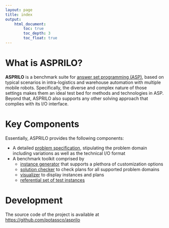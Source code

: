 ```yaml
---
layout: page
title: index
output:
    html_document:
        toc: true
        toc_depth: 3
        toc_float: true
---
```


# What is ASPRILO?

**ASPRILO** is a benchmark suite for [answer set programming (ASP)](https://en.wikipedia.org/wiki/Answer_set_programming), based on typical scenarios in
intra-logistics and warehouse automation with multiple mobile robots. Specifically, the diverse
and complex nature of those settings makes them an ideal test bed for methods and technologies in
ASP. Beyond that, ASPRILO also supports any other solving approach that complies with its I/O
interface.


# Key Components

Essentially, ASPRILO provides the following components:

-   A detailed [problem specification](specification.md), stipulating the problem domain including variations as well as
    the technical I/O format
-   A benchmark toolkit comprised by
    - [instance generator](generator.md) that supports a plethora of customization options
    - [solution checker](checker.md) to check plans for all supported problem domains
    - [visualizer](visualizer.md) to display instances and plans
    - [referential set of test instances](benchmarkset.md)


# Development

The source code of the project is available at <https://github.com/potassco/asprilo>
